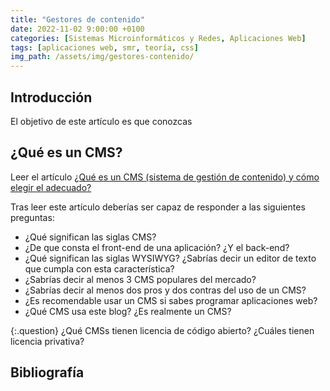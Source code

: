 ```yaml
---
title: "Gestores de contenido"
date: 2022-11-02 9:00:00 +0100
categories: [Sistemas Microinformáticos y Redes, Aplicaciones Web]
tags: [aplicaciones web, smr, teoría, css]
img_path: /assets/img/gestores-contenido/
---
```


## Introducción

El objetivo de este artículo es que conozcas

## ¿Qué es un CMS?

Leer el artículo [¿Qué es un CMS (sistema de gestión de contenido) y cómo elegir el adecuado?](https://www.hostinger.es/tutoriales/que-es-un-cms)

Tras leer este artículo deberías ser capaz de responder a las siguientes preguntas:

- ¿Qué significan las siglas CMS?
- ¿De que consta el front-end de una aplicación? ¿Y el back-end?
- ¿Qué significan las siglas WYSIWYG? ¿Sabrías decir un editor de texto que cumpla con esta característica?
- ¿Sabrías decir al menos 3 CMS populares del mercado?
- ¿Sabrías decir al menos dos pros y dos contras del uso de un CMS?
- ¿Es recomendable usar un CMS si sabes programar aplicaciones web?
- ¿Qué CMS usa este blog? ¿Es realmente un CMS?

{:.question}
¿Qué CMSs tienen licencia de código abierto? ¿Cuáles tienen licencia privativa?

## Bibliografía

